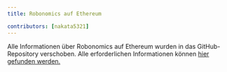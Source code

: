 ```yaml
---
title: Robonomics auf Ethereum

contributors: [nakata5321]
---
```


Alle Informationen über Robonomics auf Ethereum wurden in das GitHub-Repository verschoben. Alle erforderlichen Informationen können [hier gefunden werden.](https://github.com/airalab/Robonomics_on_Ethereum_Wiki)